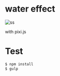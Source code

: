 # water effect

![ss](https://i.imgur.com/oKa5cco.gif)

with pixi.js


# Test

```bash
$ npm install
$ gulp
```
